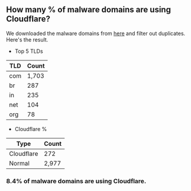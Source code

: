 ## How many % of malware domains are using Cloudflare?


We downloaded the malware domains from [here](https://urlhaus.abuse.ch) and filter out duplicates.
Here's the result.


[//]: # (start replacement)


- Top 5 TLDs

| TLD | Count |
| --- | --- |
| com | 1,703 |
| br | 287 |
| in | 235 |
| net | 104 |
| org | 78 |


- Cloudflare %

| Type | Count |
| --- | --- |
| Cloudflare | 272 |
| Normal | 2,977 |


### 8.4% of malware domains are using Cloudflare.